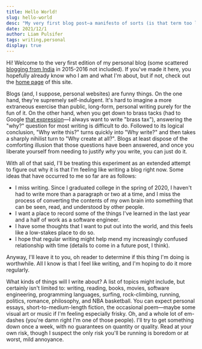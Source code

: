 ```yaml
---
title: Hello World!
slug: hello-world
desc: "My very first blog post—a manifesto of sorts (is that term too loaded?) on what I hope to accomplish here."
date: 2021/12/1
author: Liam Pulsifer
tags: writing,personal
display: true
---
```


Hi! Welcome to the very first edition of my personal blog (some scattered [blogging from India](https://indoreadventures.wordpress.com/) in 2015-2016 not included). If you've made it here, you hopefully already know who I am and what I'm about, but if not, check out the [home page](/) of this site.

Blogs (and, I suppose, personal websites) are funny things. On the one hand, they're supremely self-indulgent. It's hard to imagine a more extraneous exercise than public, long-form, personal writing purely for the fun of it. On the other hand, when you get down to brass tacks (had to Google [that expression](https://en.wiktionary.org/wiki/get_down_to_brass_tacks)—I always want to write "brass tax"), answering the "why?" question for most writing is difficult to do. Followed to its logical conclusion, "Why write this?" turns quickly into "Why write?" and then takes a sharply nihilist turn to "Why create at all?". Blogs at least dispose of the comforting illusion that those questions have been answered, and once you liberate yourself from needing to justify _why_ you write, you can just do it.

With all of that said, I'll be treating this experiment as an extended attempt to figure out why it is that I'm feeling like writing a blog right now. Some ideas that have occurred to me so far are as follows:

- I miss writing. Since I graduated college in the spring of 2020, I haven't had to write more than a paragraph or two at a time, and I miss the process of converting the contents of my own brain into something that can be seen, read, and understood by other people.
- I want a place to record some of the things I've learned in the last year and a half of work as a software engineer.
- I have some thoughts that I want to put out into the world, and this feels like a low-stakes place to do so.
- I hope that regular writing might help mend my increasingly confused relationship with time (details to come in a future post, I think).

Anyway, I'll leave it to you, oh reader to determine if this thing I'm doing is worthwhile. All I know is that I feel like writing, and I'm hoping to do it more regularly.

What kinds of things will I write about? A list of topics might include, but certainly isn't limited to: writing, reading, books, movies, software engineering, programming languages, surfing, rock-climbing, running, politics, romance, philosophy, and NBA basketball. You can expect personal essays, short-to-medium-length fiction, the occasional poem—maybe some visual art or music if I'm feeling especially frisky. Oh, and a whole lot of em-dashes (you're damn right I'm one of those people). I'll try to get something down once a week, with no guarantees on quantity or quality. Read at your own risk, though I suspect the only risk you'll be running is boredom or at worst, mild annoyance.
